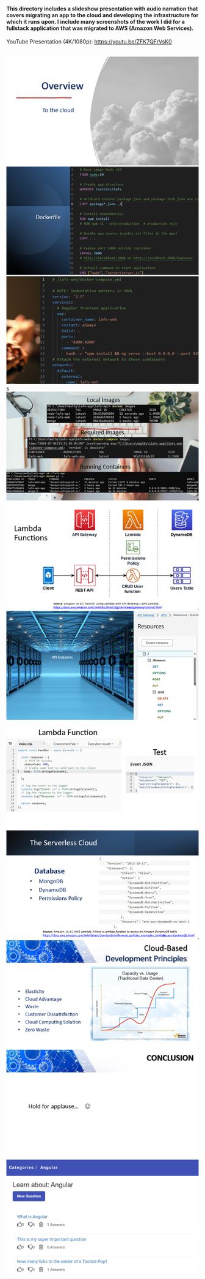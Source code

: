 #### This directory includes a slideshow presentation with audio narration that covers migrating an app to the cloud and developing the infrastructure for which it runs upon. I include many screenshots of the work I did for a fullstack application that was migrated to AWS (Amazon Web Services).

YouTube Presentation (4K/1080p): https://youtu.be/ZFK7QFrVsK0
<br><br>

![img](images/Picture1.png)
![img](images/Picture2.png)
![img](images/Picture3.png)s
![img](images/Picture4.png)
![img](images/Picture5.png)
![img](images/Picture6.png)
![img](images/Picture7.png)
![img](images/Picture8.png)
![img](images/Picture9.png)
![img](images/Picture10.png)
![img](images/Picture11.png)
